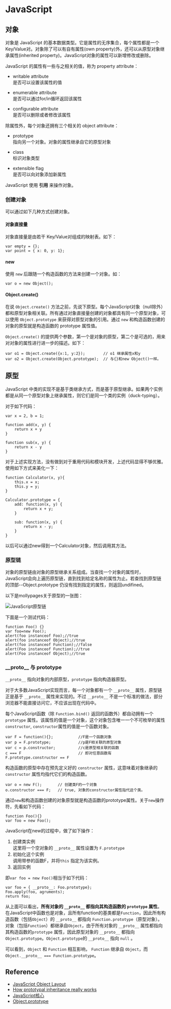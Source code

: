 JavaScript
===

对象
---
对象是 JavaScript 的基本数据类型。它是属性的无序集合，每个属性都是一个Key/Value对。对象除了可以有自有属性(own property)外，还可以从原型对象继承属性(inherited property)。JavaScript对象的属性可以新增修改或删除。 

JavaScript 的属性有一些与之相关的值，称为 property attribute：

- writable attribute  
 是否可以设置该属性的值
 
- enumerable attribute  
 是否可以通过for/in循环返回该属性

- configurable attribute  
 是否可以删除或者修改该属性

除属性外，每个对象还拥有三个相关的 object attribute：

- prototype  
 指向另一个对象。对象的属性继承自它的原型对象
 
- class  
 标识对象类型
 
- extensible flag  
 是否可以向对象添加新属性

JavaScript 使用 **引用** 来操作对象。

### 创建对象

可以通过如下几种方式创建对象。

#### 对象直接量

对象直接量是由若干 Key/Value对组成的映射表。如下：

```
var empty = {};
var point = { x: 0, y: 1};
```

#### new

使用 `new` 后跟随一个构造函数的方法来创建一个对象。如：

```
var o = new Object();
```

#### Object.create()
在说 `Object.create()` 方法之前，先说下原型。每个JavaScript对象（null除外）都和原型对象相关联。所有通过对象直接量创建的对象都具有同一个原型对象，可以使用 `Object.prototype` 来获得对原型对象的引用。通过 `new` 和构造函数创建的对象的原型就是构造函数的 prototype 属性值。

`Object.create()` 的提供两个参数，第一个是对象的原型，第二个是可选的，用来对对象的属性进行进一步的描述。如下：

```
var o1 = Object.create({x:1, y:2});        // o1 继承属性x和y
var o2 = Object.create(Object.prototype);  // 与{}和new Object()一样。
```

原型
---
JavaScript 中类的实现不是基于类继承方式，而是基于原型继承。如果两个实例都是从同一个原型对象上继承属性，则它们是同一个类的实例（duck-typing）。

对于如下代码：
```
var x = 2, b = 1;

function add(x, y) {
    return x + y
}

function sub(x, y) {
    return x - y
}
```

对于上述实现方法，没有做到对于重用代码和模块开发，上述代码显得不够优雅。使用如下方式来美化一下：

```
function Calculator(x, y){
    this.x = x;
    this.y = y;
}

Calculator.prototype = {
    add: function(x, y) {
        return x + y;
    }

    sub: function(x, y) {
        return x - y;
    } 
}
```
以后可以通过new得到一个Calculator对象，然后调用其方法。

### 原型链
对象的原型链由对象的原型继承关系组成。当查找一个对象的属性时，JavaScript会向上遍历原型链，直到找到给定名称的属性为止。若查找到原型链的顶部--Object.prototype 仍没有找到指定的属性，则返回undifined。

以下是mollypages关于原型的一张图：

![JavaScript原型链](img/js_prototype_chain.jpg)

下面是一个测试代码：

```
function Foo() {}
var foo=new Foo();
alert(foo instanceof Foo);//true
alert(foo instanceof Object);//true
alert(foo instanceof Function);//false
alert(Foo instanceof Function);//true
alert(Foo instanceof Object);//true
```

### \_\_proto\_\_ 与 prototype

`__proto__` 指向对象的内部原型，`prototype` 指向构造器原型。

对于大多数JavaScript实现而言，每一个对象都有一个 `__proto__` 属性，原型链正是基于 `__proto__` 属性来实现的。不过 `__proto__` 不是一个标准的做法，部分浏览器不能直接访问它，不应该出现在代码中。

每个JavaScript函数（除 `Function.bind()` 返回的函数外）都自动拥有一个 `prototype` 属性。该属性的值是一个对象，这个对象包含唯一一个不可枚举的属性`constructor`, `constructor`属性的值是一个函数对象。

```
var F = function(){};           //F是一个函数对象
var p = F.prototype;            //p是F相关联的原型对象
var c = p.constructor;          //c是原型相关联的函数
c === F                         // 即对任意函数有 F.prototype.constructor == F
```

构造函数的原型中存在预先定义好的 `constructor` 属性，这意味着对象继承的`constructor` 属性均指代它们的构造函数。

```
var o = new F();       // 创建类F的一个对象
o.constructor === F;   // true, 对象的constructor属性指代这个类。
```

通过`new`和构造函数创建的对象原型就是构造函数的prototype属性。关于`new`操作符，先看如下代码：

```
function Foo(){}
var foo = new Foo();
```

JavaScript在new的过程中，做了如下操作：

1. 创建类实例  
 这里将一个空对象的 `__proto__` 属性设置为 `F.prototype`
2. 初始化这个实例  
 调用带参的函数F，并将`this` 指定为该实例。
3. 返回实例  

即`var foo = new Foo()`相当于如下代码：

```
var foo = { __proto__: Foo.prototype};
Foo.apply(foo, agruments);
return foo;
```

从上面可以看出，**所有对象的 `__proto__` 都指向其构造函数的 `prototype` 属性**。在JavaScript中函数也是对象，且所有function的基类都是`Function`，因此所有构造函数（包括`Object`）的 `__proto__` 都指向 `Function.prototype`（原型对象）。对象（包括`Function`）都继承自`Object`，由于所有对象的 `__proto__` 属性都指向其构造函数的`prototype` 属性，因此原型对象的 `__proto__` 都指向`Object.prototype`。`Object.prototype`的 `__proto__` 指向 `null` 。

可以看到，`Object` 和 `Function` 相互影响， `Function` 继承自 `Object`，而 `Object.__proto__ === Function.prototype`。



Reference
---

- [JavaScript Object Layout](http://www.mollypages.org/misc/js.mp)
- [How prototypal inheritance really works](http://blog.vjeux.com/2011/javascript/how-prototypal-inheritance-really-works.html)
- [JavaScript核心](http://www.cnblogs.com/TomXu/archive/2012/01/12/2308594.html)
- [Object.prototype](https://developer.mozilla.org/en-US/docs/Web/JavaScript/Reference/Global_Objects/Object/prototype)
